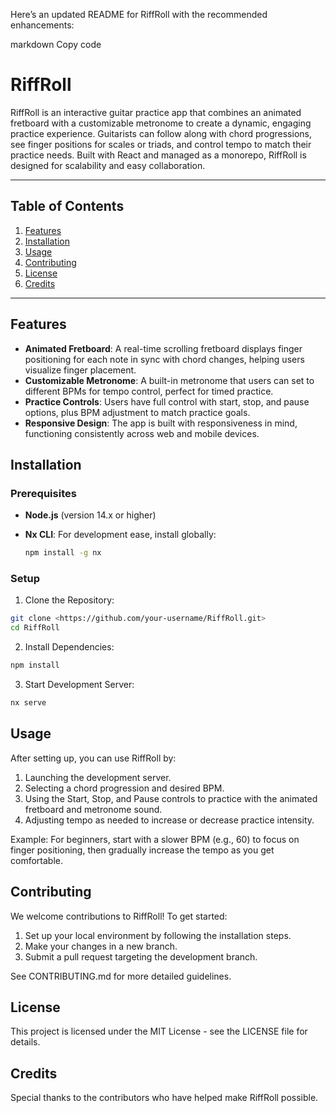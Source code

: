 Here’s an updated README for RiffRoll with the recommended enhancements:

markdown
Copy code

# RiffRoll

RiffRoll is an interactive guitar practice app that combines an animated fretboard with a customizable metronome to create a dynamic, engaging practice experience. Guitarists can follow along with chord progressions, see finger positions for scales or triads, and control tempo to match their practice needs. Built with React and managed as a monorepo, RiffRoll is designed for scalability and easy collaboration.

---

## Table of Contents

1. [Features](#features)
2. [Installation](#installation)
3. [Usage](#usage)
4. [Contributing](#contributing)
5. [License](#license)
6. [Credits](#credits)

---

## Features

- **Animated Fretboard**: A real-time scrolling fretboard displays finger positioning for each note in sync with chord changes, helping users visualize finger placement.
- **Customizable Metronome**: A built-in metronome that users can set to different BPMs for tempo control, perfect for timed practice.
- **Practice Controls**: Users have full control with start, stop, and pause options, plus BPM adjustment to match practice goals.
- **Responsive Design**: The app is built with responsiveness in mind, functioning consistently across web and mobile devices.

## Installation

### Prerequisites

- **Node.js** (version 14.x or higher)
- **Nx CLI**: For development ease, install globally:

  ```bash
  npm install -g nx
  ```

### Setup

1. Clone the Repository:

  ```bash
git clone <https://github.com/your-username/RiffRoll.git>
cd RiffRoll
  ```

2. Install Dependencies:

  ```bash
npm install
  ```

3. Start Development Server:

  ```bash
nx serve
  ```

## Usage

After setting up, you can use RiffRoll by:

1. Launching the development server.
2. Selecting a chord progression and desired BPM.
3. Using the Start, Stop, and Pause controls to practice with the animated fretboard and metronome sound.
4. Adjusting tempo as needed to increase or decrease practice intensity.

Example: For beginners, start with a slower BPM (e.g., 60) to focus on finger positioning, then gradually increase the tempo as you get comfortable.

## Contributing

We welcome contributions to RiffRoll! To get started:

1. Set up your local environment by following the installation steps.
2. Make your changes in a new branch.
3. Submit a pull request targeting the development branch.

See CONTRIBUTING.md for more detailed guidelines.

## License

This project is licensed under the MIT License - see the LICENSE file for details.

## Credits

Special thanks to the contributors who have helped make RiffRoll possible.
